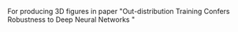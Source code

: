 For producing 3D figures in paper "Out-distribution Training Confers Robustness to Deep Neural Networks "
